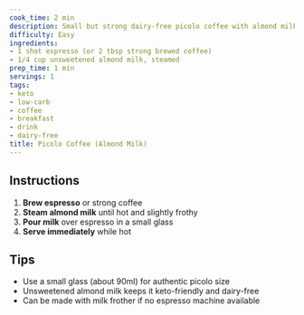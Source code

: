 ```yaml
---
cook_time: 2 min
description: Small but strong dairy-free picolo coffee with almond milk
difficulty: Easy
ingredients:
- 1 shot espresso (or 2 tbsp strong brewed coffee)
- 1/4 cup unsweetened almond milk, steamed
prep_time: 1 min
servings: 1
tags:
- keto
- low-carb
- coffee
- breakfast
- drink
- dairy-free
title: Picolo Coffee (Almond Milk)
---
```


<h2>Instructions</h2>
<ol>
<li><strong>Brew espresso</strong> or strong coffee</li>
<li><strong>Steam almond milk</strong> until hot and slightly frothy</li>
<li><strong>Pour milk</strong> over espresso in a small glass</li>
<li><strong>Serve immediately</strong> while hot</li>
</ol>
<h2>Tips</h2>
<ul>
<li>Use a small glass (about 90ml) for authentic picolo size</li>
<li>Unsweetened almond milk keeps it keto-friendly and dairy-free</li>
<li>Can be made with milk frother if no espresso machine available</li>
</ul>
